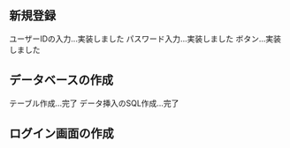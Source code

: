 ## 新規登録
ユーザーIDの入力...実装しました
パスワード入力...実装しました
ボタン...実装しました
## データベースの作成
テーブル作成...完了
データ挿入のSQL作成...完了
## ログイン画面の作成